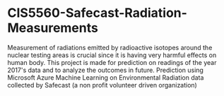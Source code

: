 # CIS5560-Safecast-Radiation-Measurements
Measurement of radiations emitted by radioactive isotopes around the nuclear testing areas is crucial since it is having very harmful
effects on human body. This project is made for prediction on readings of the year 2017's data and to analyze the outcomes in future. 
Prediction using Microsoft Azure Machine Learning on Environmental Radiation data collected by Safecast (a non profit volunteer driven organization)
